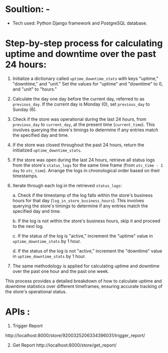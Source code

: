 
# Soultion: - 

- Tech used: 
Python Django framework and PostgreSQL database.

# Step-by-step process for calculating uptime and downtime over the past 24 hours:

1. Initialize a dictionary called `uptime_downtime_stats` with keys "uptime," "downtime," and "unit." Set the values for "uptime" and "downtime" to 0, and "unit" to "hours."

2. Calculate the day one day before the current day, referred to as `previous_day`. If the current day is Monday (0), set `previous_day` to Sunday (6).

3. Check if the store was operational during the last 24 hours, from `previous_day` to `current_day`, at the present time (`current_time`). This involves querying the store's timings to determine if any entries match the specified day and time.

4. If the store was closed throughout the past 24 hours, return the initialized `uptime_downtime_stats`.

5. If the store was open during the last 24 hours, retrieve all status logs from the store's `status_logs` for the same time frame (from `utc_time - 1 day` to `utc_time`). Arrange the logs in chronological order based on their timestamps.

6. Iterate through each log in the retrieved `status_logs`:

   a. Check if the timestamp of the log falls within the store's business hours for that day (`log_in_store_business_hours`). This involves querying the store's timings to determine if any entries match the specified day and time.

   b. If the log is not within the store's business hours, skip it and proceed to the next log.

   c. If the status of the log is "active," increment the "uptime" value in `uptime_downtime_stats` by 1 hour.

   d. If the status of the log is not "active," increment the "downtime" value in `uptime_downtime_stats` by 1 hour.

7. The same methodology is applied for calculating uptime and downtime over the past one hour and the past one week.

This process provides a detailed breakdown of how to calculate uptime and downtime statistics over different timeframes, ensuring accurate tracking of the store's operational status.


# APIs :

1) Trigger Report

  http://localhost:8000/store/9200325206334396031/trigger_report/ 

   
2) Get Report
  http://localhost:8000/store/get_report/ 

	
